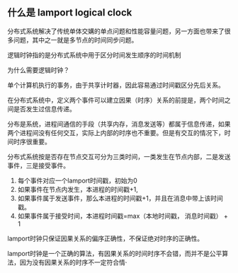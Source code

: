 ## 什么是 lamport logical clock


分布式系统解决了传统单体交媾的单点问题和性能容量问题，另一方面也带来了很多问题，其中之一就是多节点的时间同步问题。

逻辑时钟指的是分布式系统中用于区分时间发生顺序的时间机制

为什么需要逻辑时钟？

单个计算机执行的事务，由于共享计时器，因此容易通过时间戳区分先后关系。

在分布式系统中，定义两个事件可以建立因果（时序）关系的前提是，两个时间之间是否发生过信息传递。

分布是系统，进程间通信的手段（共享内存，消息发送等）都属于信息传递，如果两个进程间没有任何交互，实际上内部的时序也不重要。但是有交互的情况下，时间时序很重要。


分布式系统按是否存在节点交互可分为三类时间，一类发生在节点内部，二是发送事件，三是接受事件。

1. 每个事件对应一个lamport时间戳，初始为0
2. 如果事件在节点内发生，本进程的时间戳+1,
3. 如果事件属于发送事件，那么本进程的时间戳+1，并且在消息中带上该时间戳。
4. 如果事件属于接受时间，本进程时间戳=max（本地时间戳， 消息时间戳） + 1

lamport时钟只保证因果关系的偏序正确性，不保证绝对时序的正确性。

lamport时钟是一个正确的算法，有因果关系的时间时序不会错，而并不是公平算法，因为没有因果关系的时序不一定符合情·

